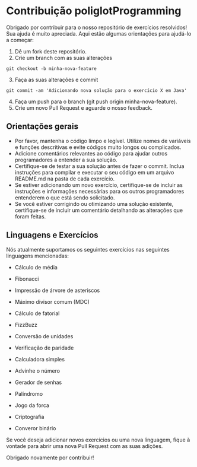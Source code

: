 # Contribuição poliglotProgramming

Obrigado por contribuir para o nosso repositório de exercícios resolvidos! Sua ajuda é muito apreciada. Aqui estão algumas orientações para ajudá-lo a começar:


1. Dê um fork deste repositório.
2. Crie um branch com as suas alterações 
```
git checkout -b minha-nova-feature
```
3. Faça as suas alterações e commit
```
git commit -am 'Adicionando nova solução para o exercício X em Java'
```
4. Faça um push para o branch (git push origin minha-nova-feature).
5. Crie um novo Pull Request e aguarde o nosso feedback.

## Orientações gerais
+ Por favor, mantenha o código limpo e legível. Utilize nomes de variáveis e funções descritivas e evite códigos muito longos ou complicados.
+ Adicione comentários relevantes ao código para ajudar outros programadores a entender a sua solução.
+ Certifique-se de testar a sua solução antes de fazer o commit. Inclua instruções para compilar e executar o seu código em um arquivo README.md na pasta de cada exercício.
+ Se estiver adicionando um novo exercício, certifique-se de incluir as instruções e informações necessárias para os outros programadores entenderem o que está sendo solicitado.
+ Se você estiver corrigindo ou otimizando uma solução existente, certifique-se de incluir um comentário detalhando as alterações que foram feitas.

## Linguagens e Exercícios
Nós atualmente suportamos os seguintes exercícios nas seguintes linguagens mencionadas:

+ Cálculo de média 

+ Fibonacci

+ Impressão de árvore de asteriscos

+ Máximo divisor comum (MDC)

+ Cálculo de fatorial

+ FizzBuzz

+ Conversão de unidades

+ Verificação de paridade

+ Calculadora simples

+ Advinhe o número

+ Gerador de senhas

+ Palíndromo

+ Jogo da forca

+ Criptografia

+ Converor binário

Se você deseja adicionar novos exercícios ou uma nova linguagem, fique à vontade para abrir uma nova Pull Request com as suas adições.

Obrigado novamente por contribuir!